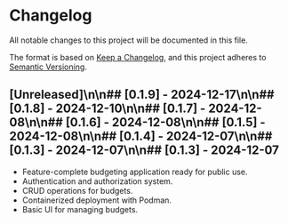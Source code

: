 # Changelog

All notable changes to this project will be documented in this file.

The format is based on [Keep a Changelog](https://keepachangelog.com/en/1.0.0/),
and this project adheres to [Semantic Versioning](https://semver.org/spec/v2.0.0.html).



## [Unreleased]\n\n## [0.1.9] - 2024-12-17\n\n## [0.1.8] - 2024-12-10\n\n## [0.1.7] - 2024-12-08\n\n## [0.1.6] - 2024-12-08\n\n## [0.1.5] - 2024-12-08\n\n## [0.1.4] - 2024-12-07\n\n## [0.1.3] - 2024-12-07\n\n## [0.1.3] - 2024-12-07
- Feature-complete budgeting application ready for public use.
- Authentication and authorization system.
- CRUD operations for budgets.
- Containerized deployment with Podman.
- Basic UI for managing budgets.